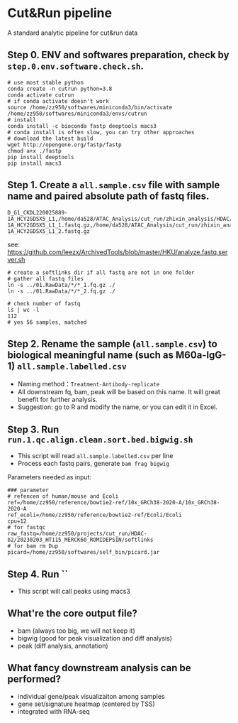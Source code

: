 # Cut&Run pipeline
A standard analytic pipeline for cut&run data

## Step 0. ENV and softwares preparation, check by `step.0.env.software.check.sh`.
```
# use most stable python
conda create -n cutrun python=3.8
conda activate cutrun
# if conda activate doesn't work
source /home/zz950/softwares/miniconda3/bin/activate /home/zz950/softwares/miniconda3/envs/cutrun
# install 
conda install -c bioconda fastp deeptools macs3
# conda install is often slow, you can try other approaches
# download the latest build
wget http://opengene.org/fastp/fastp
chmod a+x ./fastp
pip install deeptools
pip install macs3
```

## Step 1. Create a `all.sample.csv` file with sample name and paired absolute path of fastq files.
```
D_G1_CKDL220025889-1A_HCY2GDSX5_L1,/home/da528/ATAC_Analysis/cut_run/zhixin_analysis/HDAC/fastq/D_G1_CKDL220025889-1A_HCY2GDSX5_L1_1.fastq.gz,/home/da528/ATAC_Analysis/cut_run/zhixin_analysis/HDAC/fastq/D_G1_CKDL220025889-1A_HCY2GDSX5_L1_2.fastq.gz
```
see: https://github.com/leezx/ArchivedTools/blob/master/HKU/analyze.fastq.server.sh

```
# create a softlinks dir if all fastq are not in one folder
# gather all fastq files
ln -s ../01.RawData/*/*_1.fq.gz ./
ln -s ../01.RawData/*/*_2.fq.gz ./

# check number of fastq
ls | wc -l
112
# yes 56 samples, matched
```

## Step 2. Rename the sample (`all.sample.csv`) to biological meaningful name (such as M60a-IgG-1) `all.sample.labelled.csv`
- Naming method：`Treatment-Antibody-replicate`
- All downstream fq, bam, peak will be based on this name. It will great benefit for further analysis.
- Suggestion: go to R and modify the name, or you can edit it in Excel.

## Step 3. Run `run.1.qc.align.clean.sort.bed.bigwig.sh`
- This script will read `all.sample.labelled.csv` per line
- Process each fastq pairs, generate `bam frag bigwig`

Parameters needed as input:
```
### parameter
# refencen of human/mouse and Ecoli
ref=/home/zz950/reference/bowtie2-ref/10x_GRCh38-2020-A/10x_GRCh38-2020-A
ref_ecoli=/home/zz950/reference/bowtie2-ref/Ecoli/Ecoli
cpu=12
# for fastqc
raw_fastq=/home/zz950/projects/cut_run/HDAC-b2/20230203_HT115_MERCK60_ROMIDEPSIN/softlinks
# for bam rm Dup
picard=/home/zz950/softwares/self_bin/picard.jar
```

## Step 4. Run ``
- This script will call peaks using macs3

## What're the core output file?
- bam (always too big, we will not keep it)
- bigwig (good for peak visualization and diff analysis)
- peak (diff analysis, annotation)

## What fancy downstream analysis can be performed?
- individual gene/peak visualizaiton among samples
- gene set/signature heatmap (centered by TSS)
- integrated with RNA-seq

